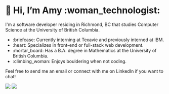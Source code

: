 <h1>👋 Hi, I’m Amy :woman_technologist:</h1>
<p>I'm a software developer residing in Richmond, BC that studies Computer Science at the University of British Columbia.</p>
<ul>
<li>:briefcase: Currently interning at Texavie and previously interned at IBM.</li>
<li>:heart: Specializes in front-end or full-stack web development.</li>
<li>:mortar_board: Has a B.A. degree in Mathematics at the University of British Columbia.</li>
<li>:climbing_woman: Enjoys bouldering when not coding.</li>
</ul>
<p>Feel free to send me an email or connect with me on LinkedIn if you want to chat!<p>
<a href="mailto:ayung.024@gmail.com"><img src="https://img.shields.io/badge/Gmail-D14836?style=for-the-badge&logo=gmail&logoColor=white"></a>
<a href="https://www.linkedin.com/in/amyyung24/"><img src="https://img.shields.io/badge/LinkedIn-0077B5?style=for-the-badge&logo=linkedin&logoColor=white"></a>

<!---
ayung24/ayung24 is a ✨ special ✨ repository because its `README.md` (this file) appears on your GitHub profile.
You can click the Preview link to take a look at your changes.
--->
